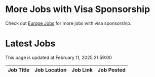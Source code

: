 # More Jobs with Visa Sponsorship

Check out [Europe Jobs](https://github.com/sureshparimi/europejobs#latest-jobs) for more jobs with visa sponsorship.

# Latest Jobs

This page is updated at February 11, 2025 21:59:00

| Job Title | Job Location | Job Link | Job Posted |
| --- | --- | --- | --- |
